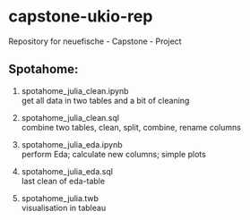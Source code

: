 # capstone-ukio-rep
Repository for neuefische - Capstone - Project


## Spotahome:
1. spotahome_julia_clean.ipynb<br> get all data in two tables and a bit of cleaning

2. spotahome_julia_clean.sql<br> combine two tables, clean, split, combine, rename columns

3. spotahome_julia_eda.ipynb<br> perform Eda; calculate new columns; simple plots

4. spotahome_julia_eda.sql<br> last clean of eda-table

5. spotahome_julia.twb<br> visualisation in tableau
